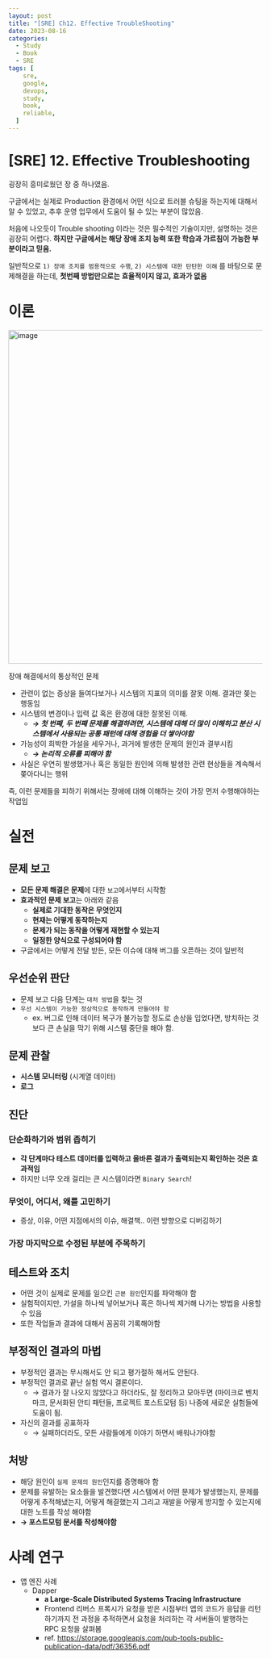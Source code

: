 ```yaml
---
layout: post
title: "[SRE] Ch12. Effective TroubleShooting"
date: 2023-08-16
categories:
  - Study
  - Book
  - SRE
tags: [
    sre,
    google,
    devops,
    study,
    book,
    reliable,
  ]
---
```

# [SRE] 12. Effective Troubleshooting

굉장히 흥미로웠던 장 중 하나였음. 

구글에서는 실제로 Production 환경에서 어떤 식으로 트러블  슈팅을 하는지에 대해서 알 수 있었고, 추후 운영 업무에서 도움이 될 수 있는 부분이 많았음.

처음에 나오듯이 Trouble shooting 이라는 것은 필수적인 기술이지만, 설명하는 것은 굉장히 어렵다. **하지만 구글에서는 해당 장애 조치 능력 또한 학습과 가르침이 가능한 부분이라고 믿음.**

일반적으로 `1) 장애 조치를 범용적으로 수행`, `2) 시스템에 대한 탄탄한 이해` 를 바탕으로 문제해결을 하는데, **첫번째 방법만으로는 효율적이지 않고, 효과가 없음** 

# 이론

<img width="662" alt="image" src="https://github.com/hhhyunwoo/hhhyunwoo/assets/37402136/e5c45e62-0b67-4c07-be9d-fec40f06b50d">


장애 해결에서의 통상적인 문제

- 관련이 없는 증상을 들여다보거나 시스템의 지표의 의미를 잘못 이해. 결과만 쫒는 행동임
- 시스템의 변경이나 입력 값 혹은 환경에 대한 잘못된 이해.
    - ***→ 첫 번째, 두 번째 문제를 해결하려면, 시스템에 대해 더 많이 이해하고 분산 시스템에서 사용되는 공통 패턴에 대해 경험을 더 쌓아야함***
- 가능성이 희박한 가설을 세우거나, 과거에 발생한 문제의 원인과 결부시킴
    - ***→ 논리적 오류를 피해야 함***
- 사실은 우연히 발생했거나 혹은 동일한 원인에 의해 발생한 관련 현상들을 계속해서 쫒아다니는 행위

즉, 이런 문제들을 피하기 위해서는 장애에 대해 이해하는 것이 가장 먼저 수행해야하는 작업임

# 실전

## 문제 보고

- **모든 문제 해결은 문제**에 대한 `보고`에서부터 시작함
- **효과적인 문제 보고**는 아래와 같음
    - **실제로 기대한 동작은 무엇인지**
    - **현재는 어떻게 동작하는지**
    - **문제가 되는 동작을 어떻게 재현할 수 있는지**
    - **일정한 양식으로 구성되어야 함**
- 구글에서는 어떻게 전달 받든, 모든 이슈에 대해 버그를 오픈하는 것이 일반적

## 우선순위 판단

- 문제 보고 다음 단계는 `대처 방법`을 찾는 것
- `우선 시스템이 가능한 정상적으로 동작하게 만들어야 함`
    - ex. 버그로 인해 데이터 복구가 불가능할 정도로 손상을 입었다면, 방치하는 것보다 큰 손실을 막기 위해 시스템 중단을 해야 함.

## 문제 관찰

- **시스템 모니터링** (시계열 데이터)
- **로그**

## 진단

### 단순화하기와 범위 좁히기

- **각 단계마다 테스트 데이터를 입력하고 올바른 결과가 출력되는지 확인하는 것은 효과적임**
- 하지만 너무 오래 걸리는 큰 시스템이라면 `Binary Search`!

### 무엇이, 어디서, 왜를 고민하기

- 증상, 이유, 어떤 지점에서의 이슈, 해결책.. 이런 방향으로 디버깅하기

### 가장 마지막으로 수정된 부분에 주목하기

## 테스트와 조치

- 어떤 것이 실제로 문제를 일으킨 `근본 원인`인지를 파악해야 함
- 실험적이지만, 가설을 하나씩 넣어보거나 혹은 하나씩 제거해 나가는 방법을 사용할 수 있음
- 또한 작업들과 결과에 대해서 꼼꼼히 기록해야함

## 부정적인 결과의 마법

- 부정적인 결과는 무시해서도 안 되고 평가절하 해서도 안된다.
- 부정적인 결과로 끝난 실험 역시 결론이다.
    - → 결과가 잘 나오지 않았다고 하더라도, 잘 정리하고 모아두면 (마이크로 벤치마크, 문서화된 안티 패턴들, 프로젝트 포스트모텀 등) 나중에 새로운 실험들에 도움이 됨.
- 자신의 결과를 공표하자
    - → 실패하더라도, 모든 사람들에게 이야기 하면서 배워나가야함

## 처방

- 해당 원인이 `실제 문제의 원인`인지를 증명해야 함
- 문제를 유발하는 요소들을 발견했다면 시스템에서 어떤 문제가 발생했는지, 문제를 어떻게 추적해냈는지, 어떻게 해결했는지 그리고 재발을 어떻게 방지할 수 있는지에 대한 노트를 작성 해야함
- **→ 포스트모텀 문서를 작성해야함**

# 사례 연구

- 앱 엔진 사례
    - Dapper
        - **a Large-Scale Distributed Systems Tracing Infrastructure**
        - Frontend 리버스 프록시가 요청을 받은 시점부터 앱의 코드가 응답을 리턴하기까지 전 과정을 추적하면서 요청을 처리하는 각 서버들이 발행하는 RPC 요청을 살펴봄
        - ref. https://storage.googleapis.com/pub-tools-public-publication-data/pdf/36356.pdf